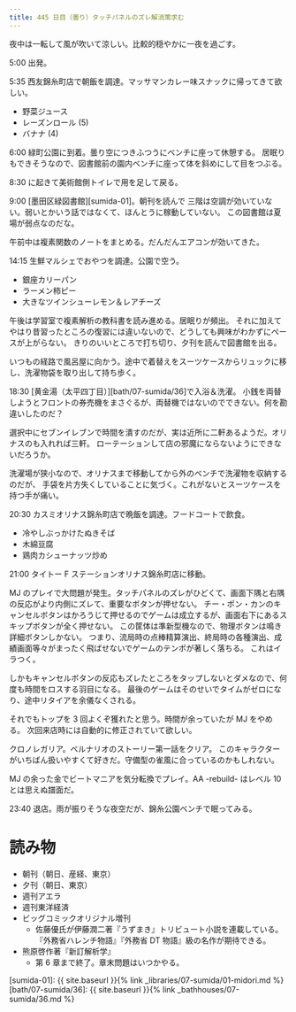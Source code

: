 ```yaml
---
title: 445 日目（曇り）タッチパネルのズレ解消策求む
---
```


夜中は一転して風が吹いて涼しい。比較的穏やかに一夜を過ごす。

5:00 出発。

5:35 西友錦糸町店で朝飯を調達。マッサマンカレー味スナックに帰ってきて欲しい。
* 野菜ジュース
* レーズンロール (5)
* バナナ (4)

6:00 緑町公園に到着。曇り空につきふつうにベンチに座って休憩する。
居眠りもできそうなので、図書館前の園内ベンチに座って体を斜めにして目をつぶる。

8:30 に起きて美術館側トイレで用を足して戻る。

9:00 [墨田区緑図書館][sumida-01]。朝刊を読んで
三階は空調が効いていない。弱いとかいう話ではなくて、ほんとうに稼動していない。
この図書館は夏場が弱点なのだな。

午前中は複素関数のノートをまとめる。だんだんエアコンが効いてきた。

14:15 生鮮マルシェでおやつを調達。公園で空う。
* 銀座カリーパン
* ラーメン柿ピー
* 大きなツインシューレモン＆レアチーズ

午後は学習室で複素解析の教科書を読み進める。居眠りが頻出。
それに加えてやはり昔習ったところの復習には違いないので、どうしても興味がわかずにペースが上がらない。
きりのいいところで打ち切り、夕刊を読んで図書館を出る。

いつもの経路で風呂屋に向かう。途中で着替えをスーツケースからリュックに移し、洗濯物袋を取り出して持ち歩く。

18:30 [黄金湯（太平四丁目）][bath/07-sumida/36]で入浴＆洗濯。
小銭を両替しようとフロントの券売機をまさぐるが、両替機ではないのでできない。何を勘違いしたのだ？

選択中にセブンイレブンで時間を潰すのだが、実は近所に二軒あるようだ。オリナスのも入れれば三軒。
ローテーションして店の邪魔にならないようにできないだろうか。

洗濯場が狭小なので、オリナスまで移動してから外のベンチで洗濯物を収納するのだが、
手袋を片方失くしていることに気づく。これがないとスーツケースを持つ手が痛い。

20:30 カスミオリナス錦糸町店で晩飯を調達。フードコートで飲食。
* 冷やしぶっかけたぬきそば
* 木綿豆腐
* 鶏肉カシューナッツ炒め

21:00 タイトー F ステーションオリナス錦糸町店に移動。

MJ のプレイで大問題が発生。タッチパネルのズレがひどくて、画面下隅と右隅の反応がより内側にズレて、重要なボタンが押せない。
チー・ポン・カンのキャンセルボタンはかろうじて押せるのでゲームは成立するが、画面右下にあるスキップボタンが全く押せない。
この筐体は準新型機なので、物理ボタンは鳴き詳細ボタンしかない。
つまり、流局時の点棒精算演出、終局時の各種演出、成績画面等々がまったく飛ばせないでゲームのテンポが著しく落ちる。
これはイラつく。

しかもキャンセルボタンの反応もズレたところをタップしないとダメなので、何度も時間をロスする羽目になる。
最後のゲームはそのせいでタイムがゼロになり、途中リタイアを余儀なくされる。

それでもトップを 3 回よくぞ獲れたと思う。時間が余っていたが MJ をやめる。
次回来店時には自動的に修正されていて欲しい。

クロノレガリア。ベルナリオのストーリー第一話をクリア。
このキャラクターがいちばん扱いやすくて好きだ。守備型の雀風に合っているのかもしれない。

MJ の余った金でビートマニアを気分転換でプレイ。AA -rebuild- はレベル 10 とは思えぬ譜面だ。

23:40 退店。雨が振りそうな夜空だが、錦糸公園ベンチで眠ってみる。

# 読み物

* 朝刊（朝日、産経、東京）
* 夕刊（朝日、東京）
* 週刊アエラ
* 週刊東洋経済
* ビッグコミックオリジナル増刊
  * 佐藤優氏が伊藤潤二著『うずまき』トリビュート小説を連載している。
    『外務省ハレンチ物語』『外務省 DT 物語』級の名作が期待できる。
* 熊原啓作著『新訂解析学』
  * 第 6 章まで終了。章末問題はいつかやる。

[sumida-01]: {{ site.baseurl }}{% link _libraries/07-sumida/01-midori.md %}
[bath/07-sumida/36]: {{ site.baseurl }}{% link _bathhouses/07-sumida/36.md %}
